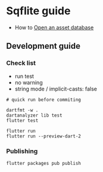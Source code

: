 # Sqflite guide

* How to [Open an asset database](opening_asset_db.md)

## Development guide

### Check list

* run test
* no warning
* string mode / implicit-casts: false

````
# quick run before commiting

dartfmt -w .
dartanalyzer lib test
flutter test

flutter run
flutter run --preview-dart-2
````

### Publishing

    flutter packages pub publish
